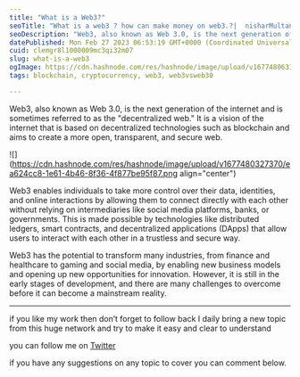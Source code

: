 ```yaml
---
title: "What is a Web3?"
seoTitle: "What is a web3 ? how can make money on web3.?|  nisharMultani"
seoDescription: "Web3, also known as Web 3.0, is the next generation of the internet and is sometimes referred to as the "decentralized web.""
datePublished: Mon Feb 27 2023 06:53:19 GMT+0000 (Coordinated Universal Time)
cuid: clemgr8l1000009mc3qi32m07
slug: what-is-a-web3
ogImage: https://cdn.hashnode.com/res/hashnode/image/upload/v1677480631545/a551f988-563c-4a70-a825-1c9250c2af05.jpeg
tags: blockchain, cryptocurrency, web3, web3vsweb30

---
```


Web3, also known as Web 3.0, is the next generation of the internet and is sometimes referred to as the "decentralized web." It is a vision of the internet that is based on decentralized technologies such as blockchain and aims to create a more open, transparent, and secure web.

![](https://cdn.hashnode.com/res/hashnode/image/upload/v1677480327370/ea624cc8-1e61-4b46-8f36-4f877be95f87.png align="center")

Web3 enables individuals to take more control over their data, identities, and online interactions by allowing them to connect directly with each other without relying on intermediaries like social media platforms, banks, or governments. This is made possible by technologies like distributed ledgers, smart contracts, and decentralized applications (DApps) that allow users to interact with each other in a trustless and secure way.

Web3 has the potential to transform many industries, from finance and healthcare to gaming and social media, by enabling new business models and opening up new opportunities for innovation. However, it is still in the early stages of development, and there are many challenges to overcome before it can become a mainstream reality.

---

if you like my work then don’t forget to follow back I daily bring a new topic from this huge network and try to make it easy and clear to understand

you can follow me on [Twitter](https://twitter.com/nishar_multani)

if you have any suggestions on any topic to cover you can comment below.